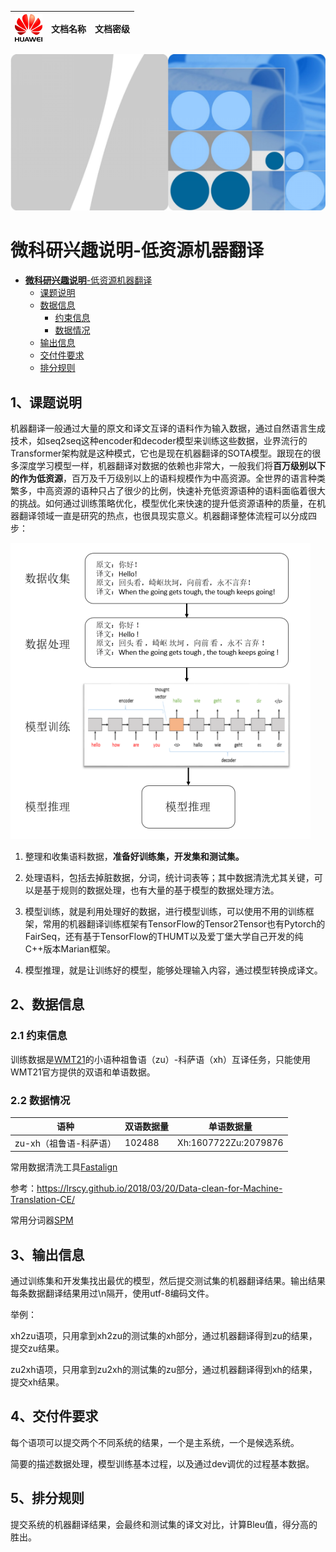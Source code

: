 | ![image-20210827220008720](README.assets/image-20210827220008720.png) | 文档名称 | 文档密级 |
| :----------------------------------------------------------: | :------: | :------: |

![image-20210827214548381](README.assets/image-20210827214548381.png)

# **微科研兴趣说明**-低资源机器翻译

- [**微科研兴趣说明**-低资源机器翻译](#微科研兴趣说明-低资源机器翻译)
  - [课题说明](#课题说明)
  - [数据信息](#数据信息)
    - [约束信息](#约束信息)
    - [数据情况](#数据情况)
  - [输出信息](#输出信息)
  - [交付件要求](#交付件要求)
  - [排分规则](#排分规则)

## 1、课题说明

​		机器翻译一般通过大量的原文和译文互译的语料作为输入数据，通过自然语言生成技术，如seq2seq这种encoder和decoder模型来训练这些数据，业界流行的Transformer架构就是这种模式，它也是现在机器翻译的SOTA模型。跟现在的很多深度学习模型一样，机器翻译对数据的依赖也非常大，一般我们将**百万级别以下的作为低资源**，百万及千万级别以上的语料规模作为中高资源。全世界的语言种类繁多，中高资源的语种只占了很少的比例，快速补充低资源语种的语料面临着很大的挑战。如何通过训练策略优化，模型优化来快速的提升低资源语种的质量，在机器翻译领域一直是研究的热点，也很具现实意义。机器翻译整体流程可以分成四步：

![image-20210827214754951](README.assets/image-20210827214754951.png)

1. 整理和收集语料数据，**准备好训练集，开发集和测试集。**

2. 处理语料，包括去掉脏数据，分词，统计词表等；其中数据清洗尤其关键，可以是基于规则的数据处理，也有大量的基于模型的数据处理方法。

3. 模型训练，就是利用处理好的数据，进行模型训练，可以使用不用的训练框架，常用的机器翻译训练框架有TensorFlow的Tensor2Tensor也有Pytorch的FairSeq，还有基于TensorFlow的THUMT以及爱丁堡大学自己开发的纯C++版本Marian框架。

4. 模型推理，就是让训练好的模型，能够处理输入内容，通过模型转换成译文。

## 2、数据信息

### 2.1 约束信息

训练数据是[WMT21](http://statmt.org/wmt21/translation-task.html)的小语种祖鲁语（zu）-科萨语（xh）互译任务，只能使用WMT21官方提供的双语和单语数据。

### 2.2 数据情况

| 语种                   | 双语数据量 | 单语数据量           |
| ---------------------- | ---------- | -------------------- |
| zu-xh（祖鲁语-科萨语） | 102488     | Xh:1607722Zu:2079876 |

常用数据清洗工具[Fastalign](https://github.com/clab/fast_align)

参考：https://lrscy.github.io/2018/03/20/Data-clean-for-Machine-Translation-CE/

常用分词器[SPM](https://github.com/google/sentencepiece)

## 3、输出信息

通过训练集和开发集找出最优的模型，然后提交测试集的机器翻译结果。输出结果每条数据翻译结果用过\n隔开，使用utf-8编码文件。

举例：

xh2zu语项，只用拿到xh2zu的测试集的xh部分，通过机器翻译得到zu的结果，提交zu结果。

zu2xh语项，只用拿到zu2xh的测试集的zu部分，通过机器翻译得到xh的结果，提交xh结果。

## 4、交付件要求

每个语项可以提交两个不同系统的结果，一个是主系统，一个是候选系统。

简要的描述数据处理，模型训练基本过程，以及通过dev调优的过程基本数据。

## 5、排分规则

提交系统的机器翻译结果，会最终和测试集的译文对比，计算Bleu值，得分高的胜出。
